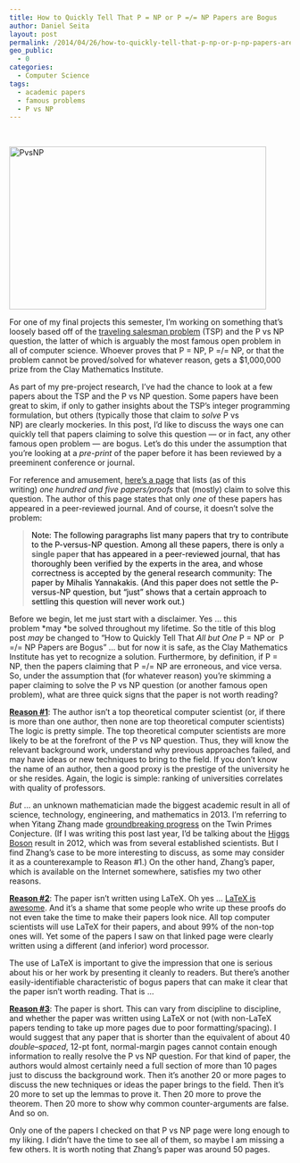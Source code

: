 ```yaml
---
title: How to Quickly Tell That P = NP or P =/= NP Papers are Bogus
author: Daniel Seita
layout: post
permalink: /2014/04/26/how-to-quickly-tell-that-p-np-or-p-np-papers-are-bogus/
geo_public:
  - 0
categories:
  - Computer Science
tags:
  - academic papers
  - famous problems
  - P vs NP
---
```

&nbsp;

[<img class="aligncenter size-large wp-image-1770" src="http://seitad.files.wordpress.com/2014/04/pvsnp1.png?w=460" alt="PvsNP" width="460" height="292" />][1]

For one of my final projects this semester, I&#8217;m working on something that&#8217;s loosely
based off of the [traveling salesman problem][2] (TSP) and the P vs NP question, the latter of which
is arguably the most famous open problem in all of computer science. Whoever proves that P = NP, P
=/= NP, or that the problem cannot be proved/solved for whatever reason, gets a $1,000,000 prize
from the Clay Mathematics Institute.

As part of my pre-project research, I&#8217;ve had the chance to look at a few papers about the TSP
and the P vs NP question. Some papers have been great to skim, if only to gather insights about the
TSP&#8217;s integer programming formulation, but others (typically those that claim to *solve* P vs
NP) are clearly mockeries. In this post, I&#8217;d like to discuss the ways one can quickly
tell that papers claiming to solve this question &#8212; or in fact, any other famous open problem
&#8212; are bogus. Let&#8217;s do this under the assumption that you&#8217;re looking at
a *pre-print* of the paper before it has been reviewed by a preeminent conference or journal.

For reference and amusement, [here&#8217;s a page][3] that lists (as of this writing) *one hundred
and five papers/proofs* that (mostly) claim to solve this question. The author of this page states
that only *one* of these papers has appeared in a peer-reviewed journal. And of course, it
doesn&#8217;t solve the problem:

> <span style="color:#000000;">Note: The following paragraphs list many papers that try to
> contribute to the P-versus-NP question. Among all these papers, there is only </span>**a single
> paper**<span style="color:#000000;"> that has appeared in a peer-reviewed journal, that has
> thoroughly been verified by the experts in the area, and whose correctness is accepted by the
> general research community: The paper by Mihalis Yannakakis. (And this paper does not settle the
> P-versus-NP question, but &#8220;just&#8221; shows that a certain approach to settling this
> question will never work out.)</span>

Before we begin, let me just start with a disclaimer. Yes &#8230; this problem *may *be solved
throughout my lifetime. So the title of this blog post *may* be changed to &#8220;How to Quickly
Tell That *All but One* P = NP or  P =/= NP Papers are Bogus&#8221; &#8230; but for now it is safe,
as the Clay Mathematics Institute has yet to recognize a solution. Furthermore, by definition, if P
= NP, then the papers claiming that P =/= NP are erroneous, and vice versa. So, under the assumption
that (for whatever reason) you&#8217;re skimming a paper claiming to solve the P vs NP question (or
another famous open problem), what are three quick signs that the paper is not worth reading?

<span style="text-decoration:underline;"><strong>Reason #1</strong></span>: The author isn&#8217;t a
top theoretical computer scientist (or, if there is more than one author, then none are
top theoretical computer scientists) The logic is pretty simple. The top theoretical computer
scientists are more likely to be at the forefront of the P vs NP question. Thus, they will know the
relevant background work, understand why previous approaches failed, and may have ideas or new
techniques to bring to the field. If you don&#8217;t know the name of an author, then a good proxy
is the prestige of the university he or she resides. Again, the logic is simple: ranking of
universities correlates with quality of professors.

*But* ... an unknown mathematician made the biggest academic result in all of science, technology,
engineering, and mathematics in 2013. I&#8217;m referring to when Yitang Zhang made [groundbreaking
progress][4] on the Twin Primes Conjecture. (If I was writing this post last year, I&#8217;d be
talking about the [Higgs Boson][5] result in 2012, which was from several established scientists.
But I find Zhang&#8217;s case to be more interesting to discuss, as some may consider it as a
counterexample to Reason #1.) On the other hand, Zhang&#8217;s paper, which is available on the
Internet somewhere, satisfies my two other reasons.

<span style="text-decoration:underline;"><strong>Reason #2</strong></span>: The paper isn&#8217;t
written using LaTeX. Oh yes &#8230; [LaTeX is awesome][6]. And it&#8217;s a shame that some people
who write up these proofs do not even take the time to make their papers look nice. All top computer
scientists will use LaTeX for their papers, and about 99% of the non-top ones will. Yet some of the
papers I saw on that linked page were clearly written using a different (and inferior) word
processor.

The use of LaTeX is important to give the impression that one is serious about his or her work by
presenting it cleanly to readers. But there&#8217;s another easily-identifiable characteristic of
bogus papers that can make it clear that the paper isn&#8217;t worth reading. That is &#8230;

<span style="text-decoration:underline;"><strong>Reason #3</strong></span>: The paper is short. This
can vary from discipline to discipline, and whether the paper was written using LaTeX or not (with
non-LaTeX papers tending to take up more pages due to poor formatting/spacing). I would suggest that
any paper that is shorter than the equivalent of about 40 *double*&#8211;*spaced*, 12-pt font,
normal-margin pages cannot contain enough information to really resolve the P vs NP question. For
that kind of paper, the authors would almost certainly need a full section of more than 10 pages
just to discuss the background work. Then it&#8217;s another 20 or more pages to discuss the new
techniques or ideas the paper brings to the field. Then it&#8217;s 20 more to set up the lemmas to
prove it. Then 20 more to prove the theorem. Then 20 more to show why common counter-arguments are
false. And so on.

Only one of the papers I checked on that P vs NP page were long enough to my liking. I didn&#8217;t
have the time to see all of them, so maybe I am missing a few others. It is worth noting that
Zhang&#8217;s paper was around 50 pages.

 [1]: http://seitad.files.wordpress.com/2014/04/pvsnp1.png
 [2]: http://en.wikipedia.org/wiki/Travelling_salesman_problem
 [3]: http://www.win.tue.nl/~gwoegi/P-versus-NP.htm
 [4]: http://www.simonsfoundation.org/quanta/20130519-unheralded-mathematician-bridges-the-prime-gap/
 [5]: http://en.wikipedia.org/wiki/Higgs_boson
 [6]: http://seitad.wordpress.com/2013/07/12/its-time-to-ditch-powerpoint-and-word-in-favor-of-latex/
